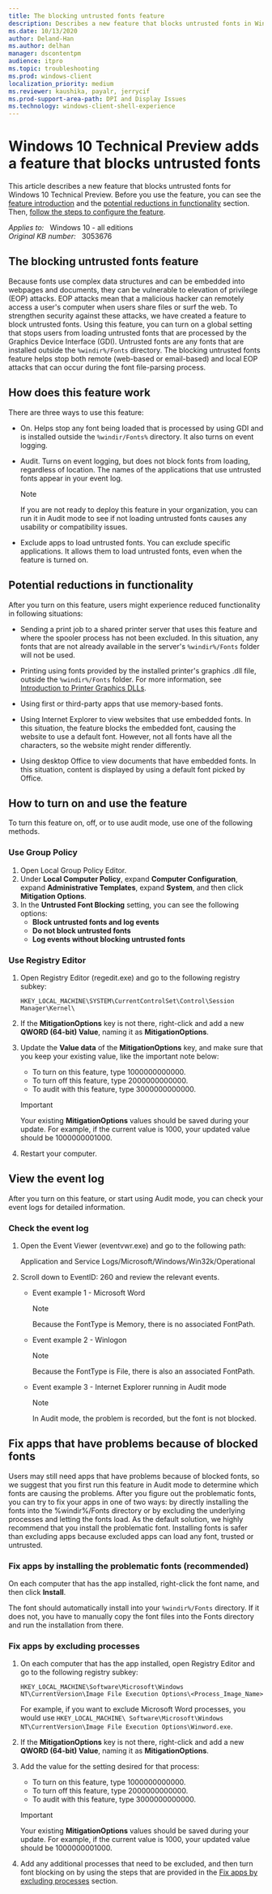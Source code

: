 ```yaml
---
title: The blocking untrusted fonts feature
description: Describes a new feature that blocks untrusted fonts in Windows 10 Technical Preview.
ms.date: 10/13/2020
author: Deland-Han
ms.author: delhan
manager: dscontentpm
audience: itpro
ms.topic: troubleshooting
ms.prod: windows-client
localization_priority: medium
ms.reviewer: kaushika, payalr, jerrycif
ms.prod-support-area-path: DPI and Display Issues
ms.technology: windows-client-shell-experience
---
```

# Windows 10 Technical Preview adds a feature that blocks untrusted fonts

This article describes a new feature that blocks untrusted fonts for Windows 10 Technical Preview. Before you use the feature, you can see the [feature introduction](#the-blocking-untrusted-fonts-feature) and the [potential reductions in functionality](#potential-reductions-in-functionality) section. Then, [follow the steps to configure the feature](#how-to-turn-on-and-use-the-feature).

_Applies to:_ &nbsp; Windows 10 - all editions  
_Original KB number:_ &nbsp; 3053676

## The blocking untrusted fonts feature

Because fonts use complex data structures and can be embedded into webpages and documents, they can be vulnerable to elevation of privilege (EOP) attacks. EOP attacks mean that a malicious hacker can remotely access a user's computer when users share files or surf the web. To strengthen security against these attacks, we have created a feature to block untrusted fonts. Using this feature, you can turn on a global setting that stops users from loading untrusted fonts that are processed by the Graphics Device Interface (GDI). Untrusted fonts are any fonts that are installed outside the `%windir%/Fonts` directory. The blocking untrusted fonts feature helps stop both remote (web-based or email-based) and local EOP attacks that can occur during the font file-parsing process.

## How does this feature work

There are three ways to use this feature:

- On.  Helps stop any font being loaded that is processed by using GDI and is installed outside the `%windir/Fonts%` directory. It also turns on event logging.

- Audit. Turns on event logging, but does not block fonts from loading, regardless of location. The names of the applications that use untrusted fonts appear in your event log.

    > [!NOTE]
    > If you are not ready to deploy this feature in your organization, you can run it in Audit mode to see if not loading untrusted fonts causes any usability or compatibility issues.

- Exclude apps to load untrusted fonts. You can exclude specific applications. It allows them to load untrusted fonts, even when the feature is turned on.

## Potential reductions in functionality

After you turn on this feature, users might experience reduced functionality in following situations:

- Sending a print job to a shared printer server that uses this feature and where the spooler process has not been excluded. In this situation, any fonts that are not already available in the server's `%windir%/Fonts` folder will not be used.

- Printing using fonts provided by the installed printer's graphics .dll file, outside the `%windir%/Fonts` folder. For more information, see [Introduction to Printer Graphics DLLs](/windows-hardware/drivers/print/introduction-to-printer-graphics-dlls).

- Using first or third-party apps that use memory-based fonts.

- Using Internet Explorer to view websites that use embedded fonts. In this situation, the feature blocks the embedded font, causing the website to use a default font. However, not all fonts have all the characters, so the website might render differently.

- Using desktop Office to view documents that have embedded fonts. In this situation, content is displayed by using a default font picked by Office.

## How to turn on and use the feature

To turn this feature on, off, or to use audit mode, use one of the following methods.

### Use Group Policy

1. Open Local Group Policy Editor.
2. Under **Local Computer Policy**, expand **Computer Configuration**, expand **Administrative Templates**, expand **System**, and then click **Mitigation Options**.
3. In the **Untrusted Font Blocking** setting, you can see the following options:
   - **Block untrusted fonts and log events**
   - **Do not block untrusted fonts**
   - **Log events without blocking untrusted fonts**

### Use Registry Editor

1. Open Registry Editor (regedit.exe) and go to the following registry subkey:

    `HKEY_LOCAL_MACHINE\SYSTEM\CurrentControlSet\Control\Session Manager\Kernel\`  

2. If the **MitigationOptions** key is not there, right-click and add a new **QWORD (64-bit) Value**, naming it as **MitigationOptions**.
3. Update the **Value data** of the **MitigationOptions** key, and make sure that you keep your existing value, like the important note below:
   - To turn on this feature, type 1000000000000.
   - To turn off this feature, type 2000000000000.
   - To audit with this feature, type 3000000000000.

    > [!IMPORTANT]
    > Your existing **MitigationOptions** values should be saved during your update. For example, if the current value is 1000, your updated value should be 1000000001000.

4. Restart your computer.

## View the event log

After you turn on this feature, or start using Audit mode, you can check your event logs for detailed information.

### Check the event log

1. Open the Event Viewer (eventvwr.exe) and go to the following path:

    Application and Service Logs/Microsoft/Windows/Win32k/Operational
2. Scroll down to EventID: 260 and review the relevant events.

    - Event example 1 - Microsoft Word

        > [!NOTE]
        > Because the FontType is Memory, there is no associated FontPath.

    - Event example 2 - Winlogon

        > [!NOTE]
        > Because the FontType is File, there is also an associated FontPath.

    - Event example 3 - Internet Explorer running in Audit mode

        > [!NOTE]
        > In Audit mode, the problem is recorded, but the font is not blocked.
  
## Fix apps that have problems because of blocked fonts

Users may still need apps that have problems because of blocked fonts, so we suggest that you first run this feature in Audit mode to determine which fonts are causing the problems. After you figure out the problematic fonts, you can try to fix your apps in one of two ways: by directly installing the fonts into the %windir%/Fonts directory or by excluding the underlying processes and letting the fonts load. As the default solution, we highly recommend that you install the problematic font. Installing fonts is safer than excluding apps because excluded apps can load any font, trusted or untrusted.

### Fix apps by installing the problematic fonts (recommended)

On each computer that has the app installed, right-click the font name, and then click **Install**.

The font should automatically install into your `%windir%/Fonts` directory. If it does not, you have to manually copy the font files into the Fonts directory and run the installation from there.

### Fix apps by excluding processes

1. On each computer that has the app installed, open Registry Editor and go to the following registry subkey:

    `HKEY_LOCAL_MACHINE\Software\Microsoft\Windows NT\CurrentVersion\Image File Execution Options\<Process_Image_Name>`

    For example, if you want to exclude Microsoft Word processes, you would use `HKEY_LOCAL_MACHINE\ Software\Microsoft\Windows NT\CurrentVersion\Image File Execution Options\Winword.exe`.

2. If the **MitigationOptions** key is not there, right-click and add a new **QWORD (64-bit) Value**, naming it as **MitigationOptions**.
3. Add the value for the setting desired for that process:
   - To turn on this feature, type 1000000000000.
   - To turn off this feature, type 2000000000000.
   - To audit with this feature, type 3000000000000.

    > [!IMPORTANT]
    > Your existing **MitigationOptions** values should be saved during your update. For example, if the current value is 1000, your updated value should be 1000000001000.

4. Add any additional processes that need to be excluded, and then turn font blocking on by using the steps that are provided in the [Fix apps by excluding processes](#fix-apps-by-excluding-processes) section.
